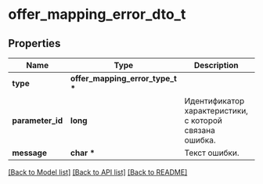 # offer_mapping_error_dto_t

## Properties
Name | Type | Description | Notes
------------ | ------------- | ------------- | -------------
**type** | **offer_mapping_error_type_t \*** |  | 
**parameter_id** | **long** | Идентификатор характеристики, с которой связана ошибка. | [optional] 
**message** | **char \*** | Текст ошибки. | 

[[Back to Model list]](../README.md#documentation-for-models) [[Back to API list]](../README.md#documentation-for-api-endpoints) [[Back to README]](../README.md)


